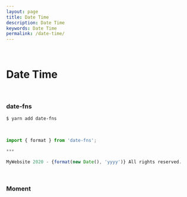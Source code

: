 ```yaml
---
layout: page
title: Date Time
description: Date Time
keywords: Date Time
permalink: /date-time/
---
```


<br/>

# Date Time

<br/>

### date-fns

    $ yarn add date-fns

<br/>

```js
import { format } from 'date-fns';

***

MyWebsite 2020 - {format(new Date(), 'yyyy')} All rights reserved.

```

<br/>

### Moment
